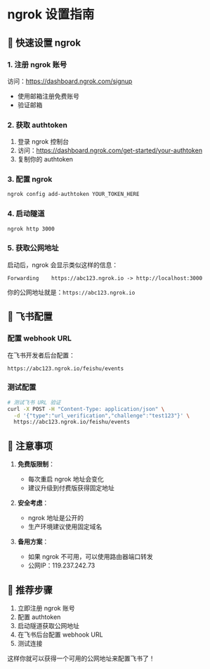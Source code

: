 # ngrok 设置指南

## 🚀 快速设置 ngrok

### 1. 注册 ngrok 账号
访问：https://dashboard.ngrok.com/signup
- 使用邮箱注册免费账号
- 验证邮箱

### 2. 获取 authtoken
1. 登录 ngrok 控制台
2. 访问：https://dashboard.ngrok.com/get-started/your-authtoken
3. 复制你的 authtoken

### 3. 配置 ngrok
```bash
ngrok config add-authtoken YOUR_TOKEN_HERE
```

### 4. 启动隧道
```bash
ngrok http 3000
```

### 5. 获取公网地址
启动后，ngrok 会显示类似这样的信息：
```
Forwarding    https://abc123.ngrok.io -> http://localhost:3000
```

你的公网地址就是：`https://abc123.ngrok.io`

## 🔧 飞书配置

### 配置 webhook URL
在飞书开发者后台配置：
```
https://abc123.ngrok.io/feishu/events
```

### 测试配置
```bash
# 测试飞书 URL 验证
curl -X POST -H "Content-Type: application/json" \
  -d '{"type":"url_verification","challenge":"test123"}' \
  https://abc123.ngrok.io/feishu/events
```

## 📝 注意事项

1. **免费版限制**：
   - 每次重启 ngrok 地址会变化
   - 建议升级到付费版获得固定地址

2. **安全考虑**：
   - ngrok 地址是公开的
   - 生产环境建议使用固定域名

3. **备用方案**：
   - 如果 ngrok 不可用，可以使用路由器端口转发
   - 公网IP：119.237.242.73

## 🎯 推荐步骤

1. 立即注册 ngrok 账号
2. 配置 authtoken
3. 启动隧道获取公网地址
4. 在飞书后台配置 webhook URL
5. 测试连接

这样你就可以获得一个可用的公网地址来配置飞书了！
